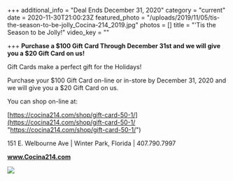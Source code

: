 +++
additional_info = "Deal Ends December 31, 2020"
category = "current"
date = 2020-11-30T21:00:23Z
featured_photo = "/uploads/2019/11/05/tis-the-season-to-be-jolly_Cocina-214_2019.jpg"
photos = []
title = "'Tis the Season to be Jolly!"
video_key = ""

+++
**Purchase a $100 Gift Card Through December 31st and we will give you a $20 Gift Card on us!**

Gift Cards make a perfect gift for the Holidays!

Purchase your $100 Gift Card on-line or in-store by December 31, 2020 and we will give you a $20 Gift Card on us.

You can shop on-line at:

[https://cocina214.com/shop/gift-card-50-1/](https://cocina214.com/shop/gift-card-50-1/ "https://cocina214.com/shop/gift-card-50-1/")

151 E. Welbourne Ave | Winter Park, Florida | 407.790.7997

**www.Cocina214.com**

![](/uploads/2019/11/05/tis-the-season-to-be-jolly_Cocina-214_2019.jpg)